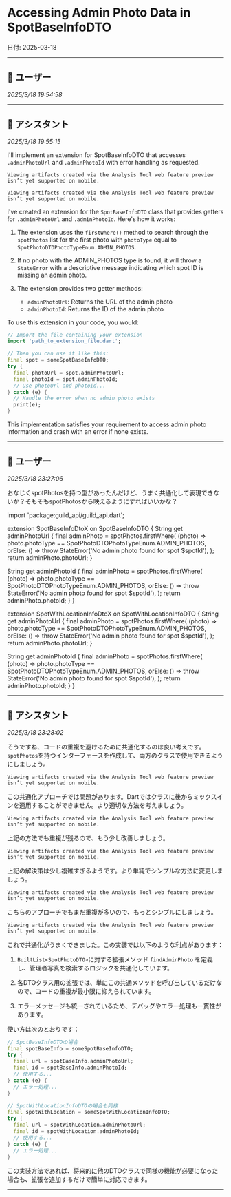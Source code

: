 # Accessing Admin Photo Data in SpotBaseInfoDTO

日付: 2025-03-18

---

## 👤 ユーザー
*2025/3/18 19:54:58*



---

## 🤖 アシスタント
*2025/3/18 19:55:15*

I'll implement an extension for SpotBaseInfoDTO that accesses `.adminPhotoUrl` and `.adminPhotoId` with error handling as requested.
```
Viewing artifacts created via the Analysis Tool web feature preview isn’t yet supported on mobile.
```


```
Viewing artifacts created via the Analysis Tool web feature preview isn’t yet supported on mobile.
```



I've created an extension for the `SpotBaseInfoDTO` class that provides getters for `.adminPhotoUrl` and `.adminPhotoId`. Here's how it works:

1. The extension uses the `firstWhere()` method to search through the `spotPhotos` list for the first photo with `photoType` equal to `SpotPhotoDTOPhotoTypeEnum.ADMIN_PHOTOS`.

2. If no photo with the ADMIN_PHOTOS type is found, it will throw a `StateError` with a descriptive message indicating which spot ID is missing an admin photo.

3. The extension provides two getter methods:
   - `adminPhotoUrl`: Returns the URL of the admin photo
   - `adminPhotoId`: Returns the ID of the admin photo

To use this extension in your code, you would:

```dart
// Import the file containing your extension
import 'path_to_extension_file.dart';

// Then you can use it like this:
final spot = someSpotBaseInfoDTO;
try {
  final photoUrl = spot.adminPhotoUrl;
  final photoId = spot.adminPhotoId;
  // Use photoUrl and photoId...
} catch (e) {
  // Handle the error when no admin photo exists
  print(e);
}
```

This implementation satisfies your requirement to access admin photo information and crash with an error if none exists.

---

## 👤 ユーザー
*2025/3/18 23:27:06*

おなじくspotPhotosを持つ型があったんだけど、うまく共通化して表現できないか？そもそもspotPhotosから映えるようにすればいいかな？

import 'package:guild\_api/guild\_api.dart';

extension SpotBaseInfoDtoX on SpotBaseInfoDTO {
  String get adminPhotoUrl {
    final adminPhoto = spotPhotos.firstWhere(
      (photo) =&gt; photo.photoType == SpotPhotoDTOPhotoTypeEnum.ADMIN\_PHOTOS,
      orElse: () =&gt; throw StateError('No admin photo found for spot $spotId'),
    );
    return adminPhoto.photoUrl;
  }

  String get adminPhotoId {
    final adminPhoto = spotPhotos.firstWhere(
      (photo) =&gt; photo.photoType == SpotPhotoDTOPhotoTypeEnum.ADMIN\_PHOTOS,
      orElse: () =&gt; throw StateError('No admin photo found for spot $spotId'),
    );
    return adminPhoto.photoId;
  }
}

extension SpotWithLocationInfoDtoX on SpotWithLocationInfoDTO {
  String get adminPhotoUrl {
    final adminPhoto = spotPhotos.firstWhere(
      (photo) =&gt; photo.photoType == SpotPhotoDTOPhotoTypeEnum.ADMIN\_PHOTOS,
      orElse: () =&gt; throw StateError('No admin photo found for spot $spotId'),
    );
    return adminPhoto.photoUrl;
  }

  String get adminPhotoId {
    final adminPhoto = spotPhotos.firstWhere(
      (photo) =&gt; photo.photoType == SpotPhotoDTOPhotoTypeEnum.ADMIN\_PHOTOS,
      orElse: () =&gt; throw StateError('No admin photo found for spot $spotId'),
    );
    return adminPhoto.photoId;
  }
}

---

## 🤖 アシスタント
*2025/3/18 23:28:02*

そうですね、コードの重複を避けるために共通化するのは良い考えです。`spotPhotos`を持つインターフェースを作成して、両方のクラスで使用できるようにしましょう。
```
Viewing artifacts created via the Analysis Tool web feature preview isn’t yet supported on mobile.
```



この共通化アプローチでは問題があります。Dartではクラスに後からミックスインを適用することができません。より適切な方法を考えましょう。
```
Viewing artifacts created via the Analysis Tool web feature preview isn’t yet supported on mobile.
```



上記の方法でも重複が残るので、もう少し改善しましょう。
```
Viewing artifacts created via the Analysis Tool web feature preview isn’t yet supported on mobile.
```





上記の解決策は少し複雑すぎるようです。より単純でシンプルな方法に変更しましょう。
```
Viewing artifacts created via the Analysis Tool web feature preview isn’t yet supported on mobile.
```





こちらのアプローチでもまだ重複が多いので、もっとシンプルにしましょう。
```
Viewing artifacts created via the Analysis Tool web feature preview isn’t yet supported on mobile.
```





これで共通化がうまくできました。この実装では以下のような利点があります：

1. `BuiltList<SpotPhotoDTO>`に対する拡張メソッド `findAdminPhoto` を定義し、管理者写真を検索するロジックを共通化しています。

2. 各DTOクラス用の拡張では、単にこの共通メソッドを呼び出しているだけなので、コードの重複が最小限に抑えられています。

3. エラーメッセージも統一されているため、デバッグやエラー処理も一貫性があります。

使い方は次のとおりです：

```dart
// SpotBaseInfoDTOの場合
final spotBaseInfo = someSpotBaseInfoDTO;
try {
  final url = spotBaseInfo.adminPhotoUrl;
  final id = spotBaseInfo.adminPhotoId;
  // 使用する...
} catch (e) {
  // エラー処理...
}

// SpotWithLocationInfoDTOの場合も同様
final spotWithLocation = someSpotWithLocationInfoDTO;
try {
  final url = spotWithLocation.adminPhotoUrl;
  final id = spotWithLocation.adminPhotoId;
  // 使用する...
} catch (e) {
  // エラー処理...
}
```

この実装方法であれば、将来的に他のDTOクラスで同様の機能が必要になった場合も、拡張を追加するだけで簡単に対応できます。

---
